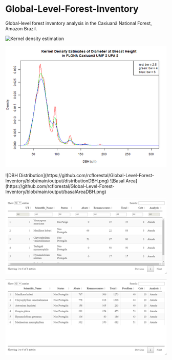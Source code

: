 # Global-Level-Forest-Inventory
Global-level forest inventory analysis in the Caxiuanã National Forest, Amazon Brazil.

![Kernel density estimation]()

<p align="center" width="100%">
  <img src="https://github.com/rcflorestal/Global-Level-Forest-Inventory/blob/main/output/densityKernelDBH.png">
</p>
![DBH Distribution](https://github.com/rcflorestal/Global-Level-Forest-Inventory/blob/main/output/distributionDBH.png)
![Basal Area](https://github.com/rcflorestal/Global-Level-Forest-Inventory/blob/main/output/basalAreaDBH.png)

![Criterion 3 to 4 trees](https://github.com/rcflorestal/Global-Level-Forest-Inventory/blob/main/output/tabCrit1.png)

![Criterion 10 to 15 percent](https://github.com/rcflorestal/Global-Level-Forest-Inventory/blob/main/output/tabCrit2.png)
